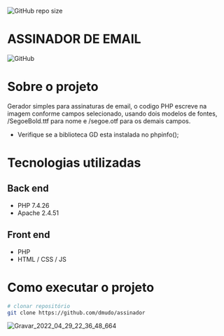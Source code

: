 ![GitHub repo size](https://img.shields.io/github/repo-size/dmudo/assinador)
# ASSINADOR DE EMAIL
![GitHub](https://img.shields.io/github/license/dmudo/assinador)

# Sobre o projeto
Gerador simples para assinaturas de email, o codigo PHP escreve na imagem conforme campos selecionado, usando dois modelos de fontes, /SegoeBold.ttf para nome e /segoe.otf para os demais campos.
 - Verifique se a biblioteca GD esta instalada no phpinfo(); 

# Tecnologias utilizadas
## Back end
 - PHP 7.4.26
 - Apache 2.4.51

## Front end
 - PHP
 - HTML / CSS / JS
 
# Como executar o projeto
```bash
# clonar repositório
git clone https://github.com/dmudo/assinador

```

![Gravar_2022_04_29_22_36_48_664](https://user-images.githubusercontent.com/12467009/166085582-c1d61ad9-ce57-46c0-b266-2f60fb55f8cd.gif)
